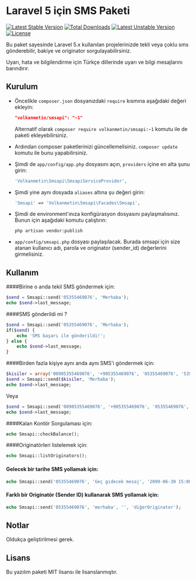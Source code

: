 Laravel 5 için SMS Paketi
=========

[![Latest Stable Version](https://poser.pugx.org/volkanmetin/smsapi/v/stable.svg)](https://packagist.org/packages/volkanmetin/smsapi) [![Total Downloads](https://poser.pugx.org/volkanmetin/smsapi/downloads.svg)](https://packagist.org/packages/volkanmetin/smsapi) [![Latest Unstable Version](https://poser.pugx.org/volkanmetin/smsapi/v/unstable.svg)](https://packagist.org/packages/volkanmetin/smsapi) [![License](https://poser.pugx.org/volkanmetin/smsapi/license.svg)](https://packagist.org/packages/volkanmetin/smsapi)

Bu paket sayesinde Laravel 5.x kullanılan projelerinizde tekli veya çoklu sms gönderebilir, bakiye ve originator sorgulayabilirsiniz. 

Uyarı, hata ve bilgilendirme için Türkçe dillerinde uyarı ve bilgi mesajlarını barındırır.


Kurulum
-----------

* Öncelikle `composer.json` dosyanızdaki `require` kısmına aşağıdaki değeri ekleyin:

    ```json
    "volkanmetin/smsapi": "~1"
    ```

    Alternatif olarak `composer require volkanmetin/smsapi:~1` komutu ile de paketi ekleyebilirsiniz.
* Ardından composer paketlerinizi güncellemelisiniz. `composer update` komutu ile bunu yapabilirsiniz.
* Şimdi de `app/config/app.php` dosyasını açın, `providers` içine en alta şunu girin:

    ```php
    'Volkanmetin\Smsapi\SmsapiServiceProvider',
    ```
* Şimdi yine aynı dosyada `aliases` altına şu değeri girin:

    ```php
    'Smsapi' => 'Volkanmetin\Smsapi\Facades\Smsapi',
    ```
* Şimdi de environment'ınıza konfigürasyon dosyasını paylaşmalısınız. Bunun için aşağıdaki komutu çalıştırın:

    ```shell
    php artisan vendor:publish
    ```
* `app/config/smsapi.php` dosyası paylaşılacak. Burada smsapi için size atanan kullanıcı adı, parola ve originator (sender_id) değerlerini girmelisiniz.

Kullanım
-------------

####Birine o anda tekil SMS göndermek için:

```php
$send = Smsapi::send('05355469076', 'Merhaba');
echo $send->last_message;
```

####SMS gönderildi mi ?

```php
$send = Smsapi::send('05355469076', 'Merhaba');
if($send) {
    echo 'SMS başarı ile gönderildi!';
} else {
    echo $send->last_message;
}
```

####Birden fazla kişiye aynı anda aynı SMS'i göndermek için:

```php
$kisiler = array('00905355469076', '+905355469076', '05355469076', '5355469076');
$send = Smsapi::send($kisiler, 'Merhaba');
echo $send->last_message;
```

Veya 

```php
$send = Smsapi::send('00905355469076', '+905355469076', '05355469076', '5355469076', 'Merhaba');
echo $send->last_message;
```

####Kalan Kontör Sorgulaması için:

```php
echo Smsapi::checkBalance();
```

####Originatörleri listelemek için:

```php
echo Smsapi::listOriginators();
```

#### Gelecek bir tarihe SMS yollamak için:

```php
echo Smsapi::send('05355469076', 'Geç gidecek mesaj', '2099-06-30 15:00'); //saniye yok, dikkat!
```

#### Farklı bir Originatör (Sender ID) kullanarak SMS yollamak için:

```php
echo Smsapi::send('05355469076', 'merhaba', '', 'diğerOriginator');
```

Notlar
----
Oldukça geliştirilmesi gerek.

Lisans
----

Bu yazılım paketi MIT lisansı ile lisanslanmıştır.
